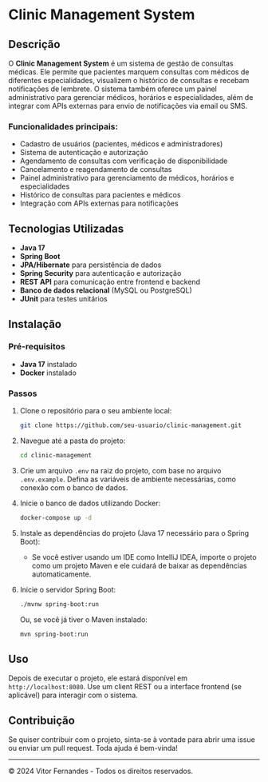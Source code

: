 # Clinic Management System

## Descrição

O **Clinic Management System** é um sistema de gestão de consultas médicas. Ele permite que pacientes marquem consultas
com médicos de diferentes especialidades, visualizem o histórico de consultas e recebam notificações de lembrete. O
sistema também oferece um painel administrativo para gerenciar médicos, horários e especialidades, além de integrar com
APIs externas para envio de notificações via email ou SMS.

### Funcionalidades principais:

- Cadastro de usuários (pacientes, médicos e administradores)
- Sistema de autenticação e autorização
- Agendamento de consultas com verificação de disponibilidade
- Cancelamento e reagendamento de consultas
- Painel administrativo para gerenciamento de médicos, horários e especialidades
- Histórico de consultas para pacientes e médicos
- Integração com APIs externas para notificações

## Tecnologias Utilizadas

- **Java 17**
- **Spring Boot**
- **JPA/Hibernate** para persistência de dados
- **Spring Security** para autenticação e autorização
- **REST API** para comunicação entre frontend e backend
- **Banco de dados relacional** (MySQL ou PostgreSQL)
- **JUnit** para testes unitários

## Instalação

### Pré-requisitos

- **Java 17** instalado
- **Docker** instalado

### Passos

1. Clone o repositório para o seu ambiente local:
    ```bash
    git clone https://github.com/seu-usuario/clinic-management.git
    ```

2. Navegue até a pasta do projeto:
    ```bash
    cd clinic-management
    ```

3. Crie um arquivo `.env` na raiz do projeto, com base no arquivo `.env.example`. Defina as variáveis de ambiente
   necessárias, como conexão com o banco de dados.

4. Inicie o banco de dados utilizando Docker:
    ```bash
    docker-compose up -d
    ```

5. Instale as dependências do projeto (Java 17 necessário para o Spring Boot):
    - Se você estiver usando um IDE como IntelliJ IDEA, importe o projeto como um projeto Maven e ele cuidará de baixar
      as dependências automaticamente.

6. Inicie o servidor Spring Boot:
    ```bash
    ./mvnw spring-boot:run
    ```

   Ou, se você já tiver o Maven instalado:
    ```bash
    mvn spring-boot:run
    ```

## Uso

Depois de executar o projeto, ele estará disponível em `http://localhost:8080`. Use um client REST ou a interface
frontend (se aplicável) para interagir com o sistema.

## Contribuição

Se quiser contribuir com o projeto, sinta-se à vontade para abrir uma issue ou enviar um pull request. Toda ajuda é
bem-vinda!

---

© 2024 Vitor Fernandes - Todos os direitos reservados.
